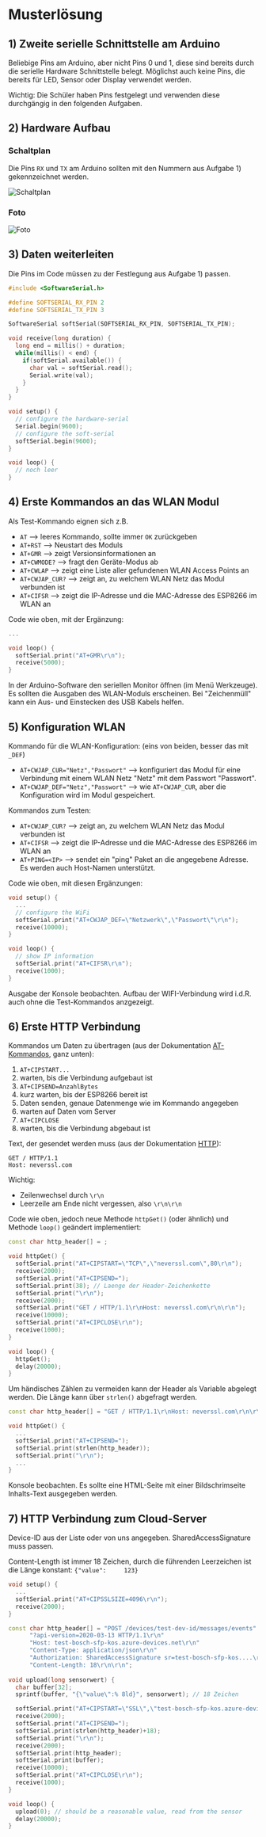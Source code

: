 # Musterlösung

## 1) Zweite serielle Schnittstelle am Arduino

Beliebige Pins am Arduino, aber nicht Pins 0 und 1, diese sind bereits durch die serielle Hardware Schnittstelle belegt. Möglichst auch keine Pins, die bereits für LED, Sensor oder Display verwendet werden.

Wichtig: Die Schüler haben Pins festgelegt und verwenden diese durchgängig in den folgenden Aufgaben.

## 2) Hardware Aufbau

### Schaltplan

Die Pins `RX` und `TX` am Arduino sollten mit den Nummern aus Aufgabe 1) gekennzeichnet werden.

![Schaltplan](UART_cabling_resistors.png)

### Foto

![Foto](Aufbau.jpg)


## 3) Daten weiterleiten

Die Pins im Code müssen zu der Festlegung aus Aufgabe 1) passen.

```C++
#include <SoftwareSerial.h>

#define SOFTSERIAL_RX_PIN 2
#define SOFTSERIAL_TX_PIN 3

SoftwareSerial softSerial(SOFTSERIAL_RX_PIN, SOFTSERIAL_TX_PIN);

void receive(long duration) {
  long end = millis() + duration;
  while(millis() < end) {
    if(softSerial.available()) {
      char val = softSerial.read();
      Serial.write(val);
    }
  }
}

void setup() {
  // configure the hardware-serial
  Serial.begin(9600);
  // configure the soft-serial
  softSerial.begin(9600);
}

void loop() {
  // noch leer
}
```


## 4) Erste Kommandos an das WLAN Modul

Als Test-Kommando eignen sich z.B.

 * `AT` --> leeres Kommando, sollte immer `OK` zurückgeben
 * `AT+RST` --> Neustart des Moduls
 * `AT+GMR` --> zeigt Versionsinformationen an
 * `AT+CWMODE?` --> fragt den Geräte-Modus ab 
 * `AT+CWLAP` --> zeigt eine Liste aller gefundenen WLAN Access Points an
 * `AT+CWJAP_CUR?` --> zeigt an, zu welchem WLAN Netz das Modul verbunden ist
 * `AT+CIFSR` --> zeigt die IP-Adresse und die MAC-Adresse des ESP8266 im WLAN an


Code wie oben, mit der Ergänzung:
```C++
...

void loop() {
  softSerial.print("AT+GMR\r\n");
  receive(5000);
}
```

In der Arduino-Software den seriellen Monitor öffnen (im Menü Werkzeuge). Es sollten die Ausgaben des WLAN-Moduls erscheinen. Bei "Zeichenmüll" kann ein Aus- und Einstecken des USB Kabels helfen.

## 5) Konfiguration WLAN

Kommando für die WLAN-Konfiguration: (eins von beiden, besser das mit `_DEF`)

* `AT+CWJAP_CUR="Netz","Passwort"` --> konfiguriert das Modul für eine Verbindung mit einem WLAN Netz "Netz" mit dem Passwort "Passwort".
* `AT+CWJAP_DEF="Netz","Passwort"` --> wie `AT+CWJAP_CUR`, aber die Konfiguration wird im Modul gespeichert.

Kommandos zum Testen:

* `AT+CWJAP_CUR?` --> zeigt an, zu welchem WLAN Netz das Modul verbunden ist
* `AT+CIFSR` --> zeigt die IP-Adresse und die MAC-Adresse des ESP8266 im WLAN an
* `AT+PING=<IP>` --> sendet ein "ping" Paket an die angegebene Adresse. Es werden auch Host-Namen unterstützt.

Code wie oben, mit diesen Ergänzungen:

```C++
void setup() {
  ...
  // configure the WiFi
  softSerial.print("AT+CWJAP_DEF=\"Netzwerk\",\"Passwort\"\r\n");
  receive(10000);
}

void loop() {
  // show IP information
  softSerial.print("AT+CIFSR\r\n");
  receive(1000);
}
```

Ausgabe der Konsole beobachten. Aufbau der WIFI-Verbindung wird i.d.R. auch ohne die Test-Kommandos anzgezeigt.

## 6) Erste HTTP Verbindung

Kommandos um Daten zu übertragen (aus der Dokumentation [AT-Kommandos](AT-Commands.md), ganz unten):

1. `AT+CIPSTART... `
1. warten, bis die Verbindung aufgebaut ist
1. `AT+CIPSEND=AnzahlBytes`
1. kurz warten, bis der ESP8266 bereit ist
1. Daten senden, genaue Datenmenge wie im Kommando angegeben
1. warten auf Daten vom Server
1. `AT+CIPCLOSE` 
1. warten, bis die Verbindung abgebaut ist

Text, der gesendet werden muss (aus der Dokumentation [HTTP](HTTP.md)):
```
GET / HTTP/1.1
Host: neverssl.com

```
Wichtig: 
* Zeilenwechsel durch `\r\n`
* Leerzeile am Ende nicht vergessen, also `\r\n\r\n`


Code wie oben, jedoch neue Methode `httpGet()` (oder ähnlich) und Methode `loop()` geändert implementiert:

```C++
const char http_header[] = ;

void httpGet() {
  softSerial.print("AT+CIPSTART=\"TCP\",\"neverssl.com\",80\r\n");
  receive(2000);
  softSerial.print("AT+CIPSEND=");
  softSerial.print(38); // Laenge der Header-Zeichenkette
  softSerial.print("\r\n");
  receive(2000);
  softSerial.print("GET / HTTP/1.1\r\nHost: neverssl.com\r\n\r\n");
  receive(10000);
  softSerial.print("AT+CIPCLOSE\r\n");
  receive(1000);
}

void loop() {
  httpGet();
  delay(20000);
}
```

Um händisches Zählen zu vermeiden kann der Header als Variable abgelegt werden. Die Länge kann über `strlen()` abgefragt werden.

```C++
const char http_header[] = "GET / HTTP/1.1\r\nHost: neverssl.com\r\n\r\n";

void httpGet() {
  ...
  softSerial.print("AT+CIPSEND=");
  softSerial.print(strlen(http_header));
  softSerial.print("\r\n");
  ...
}
```

Konsole beobachten. Es sollte eine HTML-Seite mit einer Bildschrimseite Inhalts-Text ausgegeben werden.

## 7) HTTP Verbindung zum Cloud-Server

Device-ID aus der Liste oder von uns angegeben. SharedAccessSignature muss passen.

Content-Length ist immer 18 Zeichen, durch die führenden Leerzeichen ist die Länge konstant: `{"value":     123}`

```C++
void setup() {
  ...
  softSerial.print("AT+CIPSSLSIZE=4096\r\n");
  receive(2000);
}

const char http_header[] = "POST /devices/test-dev-id/messages/events"
      "?api-version=2020-03-13 HTTP/1.1\r\n"
      "Host: test-bosch-sfp-kos.azure-devices.net\r\n"
      "Content-Type: application/json\r\n"
      "Authorization: SharedAccessSignature sr=test-bosch-sfp-kos....\r\n"
      "Content-Length: 18\r\n\r\n";
      
void upload(long sensorwert) {
  char buffer[32];
  sprintf(buffer, "{\"value\":% 8ld}", sensorwert); // 18 Zeichen

  softSerial.print("AT+CIPSTART=\"SSL\",\"test-bosch-sfp-kos.azure-devices.net\",443\r\n");
  receive(2000);
  softSerial.print("AT+CIPSEND=");
  softSerial.print(strlen(http_header)+18);
  softSerial.print("\r\n");
  receive(2000);
  softSerial.print(http_header);
  softSerial.print(buffer);
  receive(10000);
  softSerial.print("AT+CIPCLOSE\r\n");
  receive(1000);  
}

void loop() {
  upload(0); // should be a reasonable value, read from the sensor
  delay(20000);  
}

```
